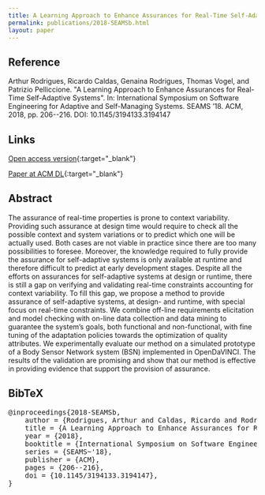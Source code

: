 ```yaml
---
title: A Learning Approach to Enhance Assurances for Real-Time Self-Adaptive Systems
permalink: publications/2018-SEAMSb.html
layout: paper
---
```


## Reference
Arthur Rodrigues, Ricardo Caldas, Genaina Rodrigues, Thomas Vogel, and Patrizio Pelliccione. "A Learning Approach to Enhance Assurances for Real-Time Self-Adaptive Systems". In: International Symposium on Software Engineering for Adaptive and Self-Managing Systems. SEAMS ’18. ACM, 2018, pp. 206--216. DOI: 10.1145/3194133.3194147

## Links
[Open access version](https://arxiv.org/abs/1804.00994){:target="_blank"}

[Paper at ACM DL](https://doi.org/10.1145/3194133.3194147){:target="_blank"}


## Abstract
The assurance of real-time properties is prone to context variability. Providing such assurance at design time would require to check all the possible context and system variations or to predict which one will be actually used. Both cases are not viable in practice since there are too many possibilities to foresee. Moreover, the knowledge required to fully provide the assurance for self-adaptive systems is only available at runtime and therefore difficult to predict at early development stages. Despite all the efforts on assurances for self-adaptive systems at design or runtime, there is still a gap on verifying and validating real-time constraints accounting for context variability. To fill this gap, we propose a method to provide assurance of self-adaptive systems, at design- and runtime, with special focus on real-time constraints. We combine off-line requirements elicitation and model checking with on-line data collection and data mining to guarantee the system’s goals, both functional and non-functional, with fine tuning of the adaptation policies towards the optimization of quality attributes. We experimentally evaluate our method on a simulated prototype of a Body Sensor Network system (BSN) implemented in OpenDaVINCI. The results of the validation are promising and show that our method is effective in providing evidence that support the provision of assurance.

## BibTeX

<div class="bibtex">
<pre>@inproceedings{2018-SEAMSb,
    author = {Rodrigues, Arthur and Caldas, Ricardo and Rodrigues, Genaina and Vogel, Thomas and Pelliccione, Patrizio},
    title = {A Learning Approach to Enhance Assurances for Real-Time Self-Adaptive Systems},
    year = {2018},
    booktitle = {International Symposium on Software Engineering for Adaptive and Self-Managing Systems},
    series = {SEAMS~'18},
    publisher = {ACM},
    pages = {206--216},
    doi = {10.1145/3194133.3194147},
}</pre>
</div>
